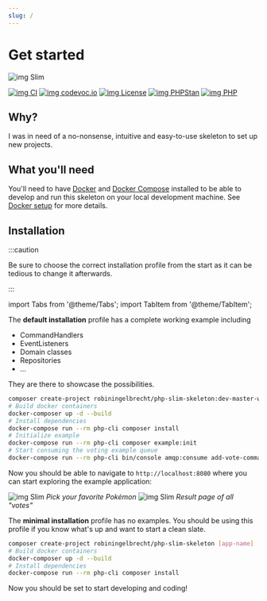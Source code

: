 ```yaml
---
slug: /
---
```


# Get started

![img Slim](/img/banner-header.webp)

[![img CI](https://github.com/robiningelbrecht/slim-skeleton-ddd-amqp/actions/workflows/ci.yml/badge.svg)](https://github.com/robiningelbrecht/slim-skeleton-ddd-amqp/actions/workflows/ci.yml)
[![img codevoc.io](https://codecov.io/gh/robiningelbrecht/php-slim-skeleton/branch/master/graph/badge.svg?token=hgnlFWvWvw)](https://codecov.io/gh/robiningelbrecht/php-slim-skeleton)
[![img License](https://img.shields.io/github/license/robiningelbrecht/slim-skeleton-ddd-amqp?color=428f7e&logo=open%20source%20initiative&logoColor=white)](https://github.com/robiningelbrecht/slim-skeleton-ddd-amqp/blob/master/LICENSE)
[![img PHPStan](https://img.shields.io/badge/PHPStan-level%208-succes.svg?logo=php&logoColor=white&color=31C652)](https://phpstan.org/)
[![img PHP](https://img.shields.io/packagist/php-v/robiningelbrecht/php-slim-skeleton/dev-master?color=%23777bb3&logo=php&logoColor=white)](https://php.net/)

## Why?

I was in need of a no-nonsense, intuitive and easy-to-use skeleton to set up new projects.

## What you'll need

You'll need to have [Docker](https://docs.docker.com/get-docker/) and
[Docker Compose](https://docs.docker.com/compose/) installed to be able to develop and run 
this skeleton on your local development machine. See [Docker setup](/docs/15-docker.md) for more details.

## Installation

:::caution

Be sure to choose the correct installation profile from the start as it can be tedious to change it afterwards.

:::

import Tabs from '@theme/Tabs';
import TabItem from '@theme/TabItem';

<Tabs>
  <TabItem value="default" label="Default" default>

The **default installation** profile has a complete working example including

* CommandHandlers
* EventListeners
* Domain classes
* Repositories
* ...

They are there to showcase the possibilities.

```bash
composer create-project robiningelbrecht/php-slim-skeleton:dev-master-with-examples [app-name] --no-install --ignore-platform-reqs --stability=dev
# Build docker containers
docker-composer up -d --build
# Install dependencies
docker-compose run --rm php-cli composer install
# Initialize example
docker-compose run --rm php-cli composer example:init
# Start consuming the voting example queue
docker-compose run --rm php-cli bin/console amqp:consume add-vote-command-queue
``` 

Now you should be able to navigate to `http://localhost:8080` where you can start exploring the example application:

![img Slim](/img/example-app-vote.webp)
*Pick your favorite Pokémon*
![img Slim](/img/example-app-results.webp)
*Result page of all "votes"*

  </TabItem>
  <TabItem value="minimal" label="Minimal">

The **minimal installation** profile has no examples. 
You should be using this profile if you know what's up and want to start a clean slate.

```bash
composer create-project robiningelbrecht/php-slim-skeleton [app-name] --no-install --ignore-platform-reqs --stability=dev
# Build docker containers
docker-composer up -d --build
# Install dependencies
docker-compose run --rm php-cli composer install
```

Now you should be set to start developing and coding!

  </TabItem>
</Tabs>



